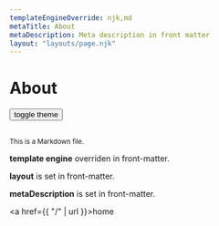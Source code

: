 ```yaml
---
templateEngineOverride: njk,md
metaTitle: About
metaDescription: Meta description in front matter
layout: "layouts/page.njk"
---
```


# About
<button id="themetoggle" style="margin-bottom: 1rem;">toggle theme</button>

<small>This is a Markdown file.</small>

**template engine** overriden in front-matter.

**layout** is set in front-matter.

**metaDescription** is set in front-matter.

<a href={{ "/" | url }}>home</a>

